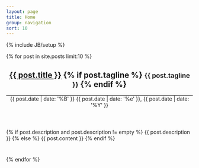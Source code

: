 ```yaml
---
layout: page
title: Home
group: navigation
sort: 10
---
```

{% include JB/setup %}

<div class="row">
  <div class="span8">
    <div class="posts">
      {% for post in site.posts limit:10 %}
        <div class="row" style="margin-bottom:40px;">
          <div class="span8">
            <article class="post">
              <header>
                <h2> 
                  <a href="{{ BASE_PATH }}{{ post.url }}" rel="bookmark" title="Permanent link to ">{{ post.title }}</a>
                  {% if post.tagline %}
                    <small>{{ post.tagline }}</small>
                  {% endif %}
                </h2>
                <hr style="margin:0;"/>
                <div class="date">{{ post.date | date: '%B' }} {{ post.date | date: '%e' }}, {{ post.date | date: '%Y' }}</div>     
              </header>
              <div>
                {% if post.description and post.description != empty %}
                  {{ post.description }}
                {% else %}
                  {{ post.content }}
                {% endif %}
              </div>
            <article>
          </div>
        </div>
      {% endfor %}
    </div>
  </div>
</div>
